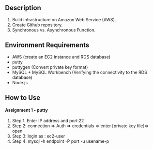 ## Description

1. Build infrastructure on Amazon Web Service (AWS).
2. Create Github repository.
3. Synchronous vs. Asynchronous Function.

## Environment Requirements

- AWS (create an EC2 instance and RDS database)
- putty
- puttygen (Convert private key format)
- MySQL + MySQL Workbench (Verifying the connectivity to the RDS database)
- Node.js
  
## How to Use
#### Assignment 1 - putty
1. Step 1: Enter IP address and port:22
2. Step 2: connection => Auth => credentials => enter [private key file]=> open
3. Step 3: login as : ec2-user
4. Step 4: mysql -h endpoint -P port -u usename-p
